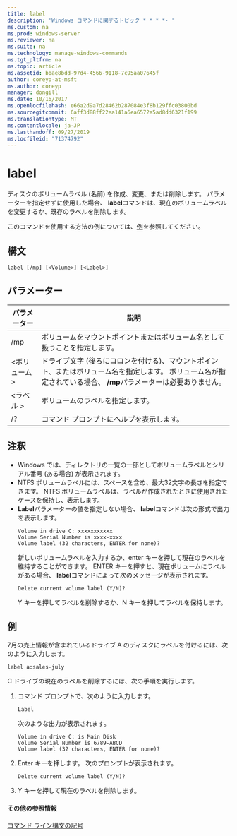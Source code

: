 ```yaml
---
title: label
description: 'Windows コマンドに関するトピック * * * *- '
ms.custom: na
ms.prod: windows-server
ms.reviewer: na
ms.suite: na
ms.technology: manage-windows-commands
ms.tgt_pltfrm: na
ms.topic: article
ms.assetid: bbae8bdd-97d4-4566-9118-7c95aa07645f
author: coreyp-at-msft
ms.author: coreyp
manager: dongill
ms.date: 10/16/2017
ms.openlocfilehash: e66a2d9a7d28462b287084e3f8b129ffc03800bd
ms.sourcegitcommit: 6aff3d88ff22ea141a6ea6572a5ad8dd6321f199
ms.translationtype: MT
ms.contentlocale: ja-JP
ms.lasthandoff: 09/27/2019
ms.locfileid: "71374792"
---
```

# <a name="label"></a>label



ディスクのボリュームラベル (名前) を作成、変更、または削除します。 パラメーターを指定せずに使用した場合、 **label**コマンドは、現在のボリュームラベルを変更するか、既存のラベルを削除します。

このコマンドを使用する方法の例については、[例](#BKMK_examples)を参照してください。

## <a name="syntax"></a>構文

```
label [/mp] [<Volume>] [<Label>]
```

## <a name="parameters"></a>パラメーター

|パラメーター|説明|
|---------|-----------|
|/mp|ボリュームをマウントポイントまたはボリューム名として扱うことを指定します。|
|\<ボリューム >|ドライブ文字 (後ろにコロンを付ける)、マウントポイント、またはボリューム名を指定します。 ボリューム名が指定されている場合、 **/mp**パラメーターは必要ありません。|
|\<ラベル >|ボリュームのラベルを指定します。|
|/?|コマンド プロンプトにヘルプを表示します。|

## <a name="remarks"></a>注釈

- Windows では、ディレクトリの一覧の一部としてボリュームラベルとシリアル番号 (ある場合) が表示されます。
- NTFS ボリュームラベルには、スペースを含め、最大32文字の長さを指定できます。 NTFS ボリュームラベルは、ラベルが作成されたときに使用されたケースを保持し、表示します。
- **Label**パラメーターの値を指定しない場合、 **label**コマンドは次の形式で出力を表示します。  
  ```
  Volume in drive C: xxxxxxxxxxx 
  Volume Serial Number is xxxx-xxxx 
  Volume label (32 characters, ENTER for none)?
  ```  
  新しいボリュームラベルを入力するか、enter キーを押して現在のラベルを維持することができます。 ENTER キーを押すと、現在ボリュームにラベルがある場合、 **label**コマンドによって次のメッセージが表示されます。  
  ```
  Delete current volume label (Y/N)?
  ```  
  Y キーを押してラベルを削除するか、N キーを押してラベルを保持します。

## <a name="BKMK_examples"></a>例

7月の売上情報が含まれているドライブ A のディスクにラベルを付けるには、次のように入力します。
```
label a:sales-july
```
C ドライブの現在のラベルを削除するには、次の手順を実行します。
1. コマンド プロンプトで、次のように入力します。  
   ```
   Label
   ```  
   次のような出力が表示されます。  
   ```
   Volume in drive C: is Main Disk
   Volume Serial Number is 6789-ABCD
   Volume label (32 characters, ENTER for none)?
   ```  
2. Enter キーを押します。 次のプロンプトが表示されます。  
   ```
   Delete current volume label (Y/N)?
   ```  
3. Y キーを押して現在のラベルを削除します。

#### <a name="additional-references"></a>その他の参照情報

[コマンド ライン構文の記号](command-line-syntax-key.md)